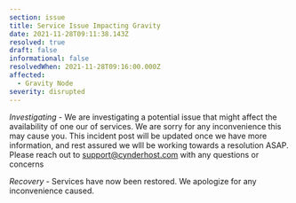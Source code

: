 ```yaml
---
section: issue
title: Service Issue Impacting Gravity
date: 2021-11-28T09:11:38.143Z
resolved: true
draft: false
informational: false
resolvedWhen: 2021-11-28T09:16:00.000Z
affected:
  - Gravity Node
severity: disrupted
---
```

*Investigating* - We are investigating a potential issue that might affect the availability of one our of services. We are sorry for any inconvenience this may cause you. This incident post will be updated once we have more information, and rest assured we wlll be working towards a resolution ASAP. Please reach out to support@cynderhost.com with any questions or concerns

*Recovery* - Services have now been restored.  We apologize for any inconvenience caused.  
